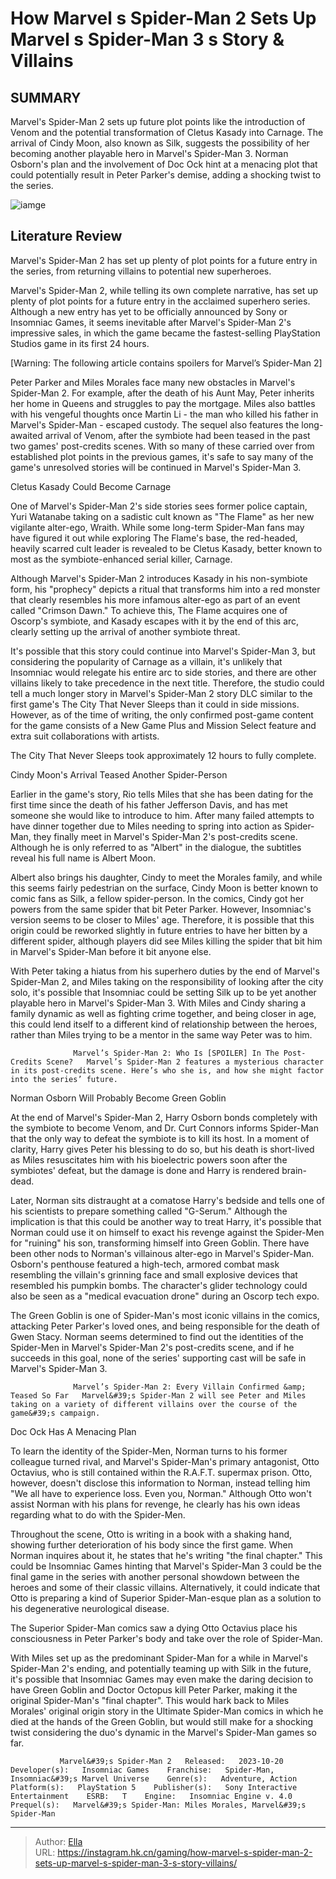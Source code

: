 # How Marvel s Spider-Man 2 Sets Up Marvel s Spider-Man 3 s Story &amp; Villains


## SUMMARY 



  Marvel&#39;s Spider-Man 2 sets up future plot points like the introduction of Venom and the potential transformation of Cletus Kasady into Carnage.   The arrival of Cindy Moon, also known as Silk, suggests the possibility of her becoming another playable hero in Marvel&#39;s Spider-Man 3.   Norman Osborn&#39;s plan and the involvement of Doc Ock hint at a menacing plot that could potentially result in Peter Parker&#39;s demise, adding a shocking twist to the series.  

![iamge](https://static1.srcdn.com/wordpress/wp-content/uploads/2023/10/how-marvel-s-spider-man-2-sets-up-marvel-s-spider-man-3-s-story-villains.jpg)

## Literature Review

Marvel&#39;s Spider-Man 2 has set up plenty of plot points for a future entry in the series, from returning villains to potential new superheroes.




Marvel&#39;s Spider-Man 2, while telling its own complete narrative, has set up plenty of plot points for a future entry in the acclaimed superhero series. Although a new entry has yet to be officially announced by Sony or Insomniac Games, it seems inevitable after Marvel&#39;s Spider-Man 2&#39;s impressive sales, in which the game became the fastest-selling PlayStation Studios game in its first 24 hours.




[Warning: The following article contains spoilers for Marvel’s Spider-Man 2]


 
Peter Parker and Miles Morales face many new obstacles in Marvel&#39;s Spider-Man 2. For example, after the death of his Aunt May, Peter inherits her home in Queens and struggles to pay the mortgage. Miles also battles with his vengeful thoughts once Martin Li - the man who killed his father in Marvel&#39;s Spider-Man - escaped custody. The sequel also features the long-awaited arrival of Venom, after the symbiote had been teased in the past two games&#39; post-credits scenes. With so many of these carried over from established plot points in the previous games, it&#39;s safe to say many of the game&#39;s unresolved stories will be continued in Marvel&#39;s Spider-Man 3.

  






 Cletus Kasady Could Become Carnage 
          

One of Marvel&#39;s Spider-Man 2&#39;s side stories sees former police captain, Yuri Watanabe taking on a sadistic cult known as &#34;The Flame&#34; as her new vigilante alter-ego, Wraith. While some long-term Spider-Man fans may have figured it out while exploring The Flame&#39;s base, the red-headed, heavily scarred cult leader is revealed to be Cletus Kasady, better known to most as the symbiote-enhanced serial killer, Carnage.

Although Marvel&#39;s Spider-Man 2 introduces Kasady in his non-symbiote form, his &#34;prophecy&#34; depicts a ritual that transforms him into a red monster that clearly resembles his more infamous alter-ego as part of an event called &#34;Crimson Dawn.&#34; To achieve this, The Flame acquires one of Oscorp&#39;s symbiote, and Kasady escapes with it by the end of this arc, clearly setting up the arrival of another symbiote threat.




It&#39;s possible that this story could continue into Marvel&#39;s Spider-Man 3, but considering the popularity of Carnage as a villain, it&#39;s unlikely that Insomniac would relegate his entire arc to side stories, and there are other villains likely to take precedence in the next title. Therefore, the studio could tell a much longer story in Marvel&#39;s Spider-Man 2 story DLC similar to the first game&#39;s The City That Never Sleeps than it could in side missions. However, as of the time of writing, the only confirmed post-game content for the game consists of a New Game Plus and Mission Select feature and extra suit collaborations with artists.



The City That Never Sleeps took approximately 12 hours to fully complete.






 Cindy Moon&#39;s Arrival Teased Another Spider-Person 
          




Earlier in the game&#39;s story, Rio tells Miles that she has been dating for the first time since the death of his father Jefferson Davis, and has met someone she would like to introduce to him. After many failed attempts to have dinner together due to Miles needing to spring into action as Spider-Man, they finally meet in Marvel&#39;s Spider-Man 2&#39;s post-credits scene. Although he is only referred to as &#34;Albert&#34; in the dialogue, the subtitles reveal his full name is Albert Moon.

Albert also brings his daughter, Cindy to meet the Morales family, and while this seems fairly pedestrian on the surface, Cindy Moon is better known to comic fans as Silk, a fellow spider-person. In the comics, Cindy got her powers from the same spider that bit Peter Parker. However, Insomniac&#39;s version seems to be closer to Miles&#39; age. Therefore, it is possible that this origin could be reworked slightly in future entries to have her bitten by a different spider, although players did see Miles killing the spider that bit him in Marvel&#39;s Spider-Man before it bit anyone else.




With Peter taking a hiatus from his superhero duties by the end of Marvel&#39;s Spider-Man 2, and Miles taking on the responsibility of looking after the city solo, it&#39;s possible that Insomniac could be setting Silk up to be yet another playable hero in Marvel&#39;s Spider-Man 3. With Miles and Cindy sharing a family dynamic as well as fighting crime together, and being closer in age, this could lend itself to a different kind of relationship between the heroes, rather than Miles trying to be a mentor in the same way Peter was to him.

                  Marvel’s Spider-Man 2: Who Is [SPOILER] In The Post-Credits Scene?   Marvel’s Spider-Man 2 features a mysterious character in its post-credits scene. Here’s who she is, and how she might factor into the series’ future.    



 Norman Osborn Will Probably Become Green Goblin 
          




At the end of Marvel&#39;s Spider-Man 2, Harry Osborn bonds completely with the symbiote to become Venom, and Dr. Curt Connors informs Spider-Man that the only way to defeat the symbiote is to kill its host. In a moment of clarity, Harry gives Peter his blessing to do so, but his death is short-lived as Miles resuscitates him with his bioelectric powers soon after the symbiotes&#39; defeat, but the damage is done and Harry is rendered brain-dead.

Later, Norman sits distraught at a comatose Harry&#39;s bedside and tells one of his scientists to prepare something called &#34;G-Serum.&#34; Although the implication is that this could be another way to treat Harry, it&#39;s possible that Norman could use it on himself to exact his revenge against the Spider-Men for &#34;ruining&#34; his son, transforming himself into Green Goblin. There have been other nods to Norman&#39;s villainous alter-ego in Marvel&#39;s Spider-Man. Osborn&#39;s penthouse featured a high-tech, armored combat mask resembling the villain&#39;s grinning face and small explosive devices that resembled his pumpkin bombs. The character&#39;s glider technology could also be seen as a &#34;medical evacuation drone&#34; during an Oscorp tech expo.




The Green Goblin is one of Spider-Man&#39;s most iconic villains in the comics, attacking Peter Parker&#39;s loved ones, and being responsible for the death of Gwen Stacy. Norman seems determined to find out the identities of the Spider-Men in Marvel&#39;s Spider-Man 2&#39;s post-credits scene, and if he succeeds in this goal, none of the series&#39; supporting cast will be safe in Marvel&#39;s Spider-Man 3.

                  Marvel’s Spider-Man 2: Every Villain Confirmed &amp; Teased So Far   Marvel&#39;s Spider-Man 2 will see Peter and Miles taking on a variety of different villains over the course of the game&#39;s campaign.    



 Doc Ock Has A Menacing Plan 
          

To learn the identity of the Spider-Men, Norman turns to his former colleague turned rival, and Marvel&#39;s Spider-Man&#39;s primary antagonist, Otto Octavius, who is still contained within the R.A.F.T. supermax prison. Otto, however, doesn&#39;t disclose this information to Norman, instead telling him &#34;We all have to experience loss. Even you, Norman.&#34; Although Otto won&#39;t assist Norman with his plans for revenge, he clearly has his own ideas regarding what to do with the Spider-Men.




Throughout the scene, Otto is writing in a book with a shaking hand, showing further deterioration of his body since the first game. When Norman inquires about it, he states that he&#39;s writing &#34;the final chapter.&#34; This could be Insomniac Games hinting that Marvel&#39;s Spider-Man 3 could be the final game in the series with another personal showdown between the heroes and some of their classic villains. Alternatively, it could indicate that Otto is preparing a kind of Superior Spider-Man-esque plan as a solution to his degenerative neurological disease.



The Superior Spider-Man comics saw a dying Otto Octavius place his consciousness in Peter Parker&#39;s body and take over the role of Spider-Man.




With Miles set up as the predominant Spider-Man for a while in Marvel&#39;s Spider-Man 2&#39;s ending, and potentially teaming up with Silk in the future, it&#39;s possible that Insomniac Games may even make the daring decision to have Green Goblin and Doctor Octopus kill Peter Parker, making it the original Spider-Man&#39;s &#34;final chapter&#34;. This would hark back to Miles Morales&#39; original origin story in the Ultimate Spider-Man comics in which he died at the hands of the Green Goblin, but would still make for a shocking twist considering the duo&#39;s dynamic in the Marvel&#39;s Spider-Man games so far.




               Marvel&#39;s Spider-Man 2   Released:   2023-10-20    Developer(s):   Insomniac Games    Franchise:   Spider-Man, Insomniac&#39;s Marvel Universe    Genre(s):   Adventure, Action    Platform(s):   PlayStation 5    Publisher(s):   Sony Interactive Entertainment    ESRB:   T    Engine:   Insomniac Engine v. 4.0    Prequel(s):   Marvel&#39;s Spider-Man: Miles Morales, Marvel&#39;s Spider-Man      

---

> Author: [Ella](https://instagram.hk.cn/)  
> URL: https://instagram.hk.cn/gaming/how-marvel-s-spider-man-2-sets-up-marvel-s-spider-man-3-s-story-villains/  

